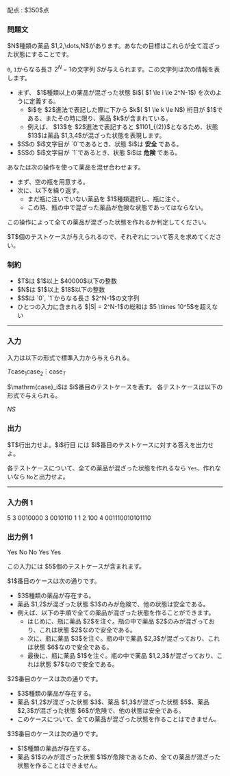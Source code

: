 
<div>

<span>

<span>

<p>
配点 : $350$点
</p>

<div>

<section>

### **問題文**

<p>
$N$種類の薬品 $1,2,\dots,N$があります。あなたの目標はこれらが全て混ざった状態にすることです。

`0`, `1`からなる長さ $2^N-1$の文字列 $S$が与えられます。この文字列は次の情報を表します。
</p>

<ul>

<li>
まず、 $1$種類以上の薬品が混ざった状態 $i$( $1 \le i \le 2^N-1$) を次のように定義する。
<ul>

<li>
$i$を $2$進法で表記した際に下から $k$( $1 \le k \le N$) 桁目が $1$である、またその時に限り、薬品 $k$が含まれている。
</li>

<li>
例えば、 $13$を $2$進法で表記すると $1101_{(2)}$となるため、状態 $13$は薬品 $1,3,4$が混ざった状態を表現します。
</li>

</ul>

</li>

<li>
$S$の $i$文字目が `0`であるとき、状態 $i$は 
<strong>
安全
</strong>
である。
</li>

<li>
$S$の $i$文字目が `1`であるとき、状態 $i$は 
<strong>
危険
</strong>
である。
</li>

</ul>

<p>
あなたは次の操作を使って薬品を混ぜ合わせます。
</p>

<ul>

<li>
まず、空の瓶を用意する。
</li>

<li>
次に、以下を繰り返す。
<ul>

<li>
まだ瓶に注いでいない薬品を $1$種類選択し、瓶に注ぐ。
</li>

<li>
この時、瓶の中で混ざった薬品が危険な状態であってはならない。
</li>

</ul>

</li>

</ul>

<p>
この操作によって全ての薬品が混ざった状態を作れるか判定してください。
</p>

<p>
$T$個のテストケースが与えられるので、それぞれについて答えを求めてください。
</p>

</section>

</div>

<div>

<section>

### **制約**

<ul>

<li>
$T$は $1$以上 $40000$以下の整数
</li>

<li>
$N$は $1$以上 $18$以下の整数
</li>

<li>
$S$は `0`, `1`からなる長さ $2^N-1$の文字列
</li>

<li>
ひとつの入力に含まれる $|S| = 2^N-1$の総和は $5 \times 10^5$を超えない
</li>

</ul>

</section>

</div>

---

<div>

<div>

<section>

### **入力**

<p>
入力は以下の形式で標準入力から与えられる。
</p>

<div>

$T$$\mathrm{case}_1$$\mathrm{case}_2$$\vdots$$\mathrm{case}_T$
</div>

<p>
$\mathrm{case}_i$は $i$番目のテストケースを表す。
各テストケースは以下の形式で与えられる。
</p>

<div>

$N$$S$
</div>

</section>

</div>

<div>

<section>

### **出力**

<p>
$T$行出力せよ。$i$行目 には $i$番目のテストケースに対する答えを出力せよ。

各テストケースについて、全ての薬品が混ざった状態を作れるなら `Yes`、作れないなら `No`と出力せよ。
</p>

</section>

</div>

</div>

---

<div>

<section>

### **入力例 1**

<div>

5
3
0010000
3
0010110
1
1
2
100
4
001110010101110

</div>

</section>

</div>

<div>

<section>

### **出力例 1**

<div>

Yes
No
No
Yes
Yes

</div>

<p>
この入力には $5$個のテストケースが含まれます。
</p>

<p>
$1$番目のケースは次の通りです。
</p>

<ul>

<li>
$3$種類の薬品が存在する。
</li>

<li>
薬品 $1,2$が混ざった状態 $3$のみが危険で、他の状態は安全である。
</li>

<li>
例えば、以下の手順で全ての薬品が混ざった状態を作ることができます。
<ul>

<li>
はじめに、瓶に薬品 $2$を注ぐ。瓶の中で薬品 $2$のみが混ざっており、これは状態 $2$なので安全である。
</li>

<li>
次に、瓶に薬品 $3$を注ぐ。瓶の中で薬品 $2,3$が混ざっており、これは状態 $6$なので安全である。
</li>

<li>
最後に、瓶に薬品 $1$を注ぐ。瓶の中で薬品 $1,2,3$が混ざっており、これは状態 $7$なので安全である。
</li>

</ul>

</li>

</ul>

<p>
$2$番目のケースは次の通りです。
</p>

<ul>

<li>
$3$種類の薬品が存在する。
</li>

<li>
薬品 $1,2$が混ざった状態 $3$、薬品 $1,3$が混ざった状態 $5$、薬品 $2,3$が混ざった状態 $6$が危険で、他の状態は安全である。
</li>

<li>
このケースについて、全ての薬品が混ざった状態を作ることはできません。
</li>

</ul>

<p>
$3$番目のケースは次の通りです。
</p>

<ul>

<li>
$1$種類の薬品が存在する。
</li>

<li>
薬品 $1$のみが混ざった状態 $1$が危険であるため、全ての薬品が混ざった状態を作ることはできません。
</li>

</ul>

</section>

</div>

</span>

</span>

</div>

